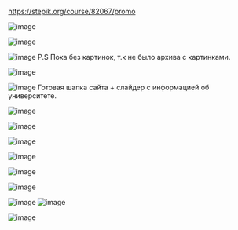 
https://stepik.org/course/82067/promo




![image](https://user-images.githubusercontent.com/80594181/149304872-af728c46-3d64-4ccd-bfdf-9a299a443a99.png)


![image](https://user-images.githubusercontent.com/80594181/149305941-6a1b18c3-a233-4ca6-878a-53f77cc11279.png)


![image](https://user-images.githubusercontent.com/80594181/149307311-490a3fde-c555-4fc0-be80-00e2cf2bba4c.png)
P.S Пока без картинок, т.к не было архива с картинками.



![image](https://user-images.githubusercontent.com/80594181/149899735-652eefd7-4e8b-4ac1-a6b6-ad6ab7b6667d.png)


![image](https://user-images.githubusercontent.com/80594181/149926793-d491556e-582d-4a1b-9c7e-1e80bc49385c.png)
Готовая шапка сайта + слайдер с информацией об университете.


![image](https://user-images.githubusercontent.com/80594181/149927395-c73fe64a-db95-4b63-bbe0-9595cd569fc1.png)

![image](https://user-images.githubusercontent.com/80594181/150298826-3c0e9f9a-efa8-4a9d-a327-2bddf4b728ba.png)

![image](https://user-images.githubusercontent.com/80594181/150299850-d5133448-56d5-47d7-b8be-443d0e348344.png)

![image](https://user-images.githubusercontent.com/80594181/150315771-257039db-3996-42ec-9197-4117eb1b6fd9.png)

![image](https://user-images.githubusercontent.com/80594181/152303925-f225a77b-3d4c-46f1-85ac-c2d5e330b481.png)

![image](https://user-images.githubusercontent.com/80594181/152308547-badc7a67-cce6-48ed-8b49-39a1a3bcfb01.png)

![image](https://user-images.githubusercontent.com/80594181/152310303-a38ae775-b6c0-49e1-a5bd-39bbcd566504.png)
![image](https://user-images.githubusercontent.com/80594181/152930525-03815059-d66d-48c6-99a7-90d8353a1234.png)

![image](https://user-images.githubusercontent.com/80594181/152947179-36fd7f09-4836-4a94-b755-321310488fb6.png)




